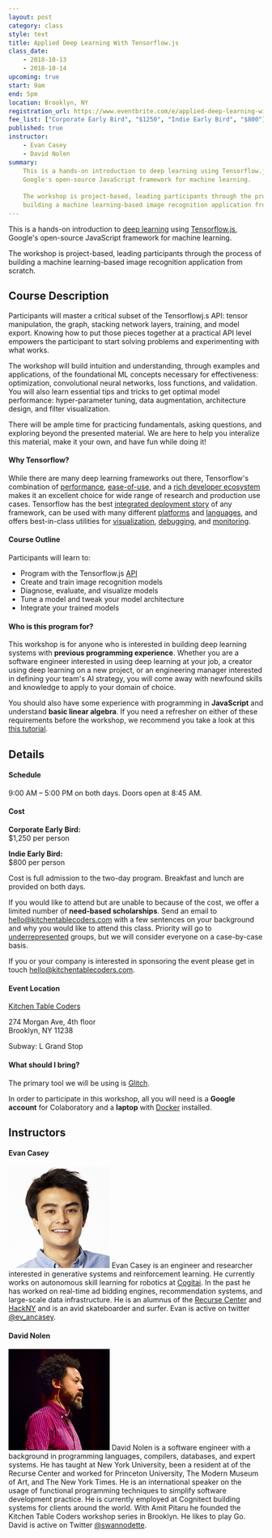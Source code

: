 ```yaml
---
layout: post
category: class
style: text
title: Applied Deep Learning With Tensorflow.js
class_date:
    - 2018-10-13
    - 2018-10-14
upcoming: true
start: 9am
end: 5pm
location: Brooklyn, NY
registration_url: https://www.eventbrite.com/e/applied-deep-learning-with-tensorflowjs-tickets-47236195733
fee_list: ["Corporate Early Bird", "$1250", "Indie Early Bird", "$800"]
published: true
instructor:
    - Evan Casey
    - David Nolen
summary:
    This is a hands-on introduction to deep learning using Tensorflow.js,
    Google's open-source JavaScript framework for machine learning.
    
    The workshop is project-based, leading participants through the process of
    building a machine learning-based image recognition application from scratch. 
---
```



This is a hands-on introduction to [deep
learning](https://en.wikipedia.org/wiki/Deep_learning) using
[Tensorflow.js](http://js.tensorflow.org), Google's open-source JavaScript
framework for machine learning.

The workshop is project-based, leading participants through the process of
building a machine learning-based image recognition application from scratch.

## Course Description

Participants will master a critical subset of the Tensorflowj.s API: tensor
manipulation, the graph, stacking network layers, training, and model export.
Knowing how to put those pieces together at a practical API level empowers the
participant to start solving problems and experimenting with what works.

The workshop will build intuition and understanding, through examples and
applications, of the foundational ML concepts necessary for effectiveness:
optimization, convolutional neural networks, loss functions, and validation. You
will also learn essential tips and tricks to get optimal model performance:
hyper-parameter tuning, data augmentation, architecture design, and filter
visualization.

There will be ample time for practicing fundamentals, asking questions, and
exploring beyond the presented material. We are here to help you interalize this
material, make it your own, and have fun while doing it!

#### Why Tensorflow?

While there are many deep learning frameworks out there, Tensorflow's
combination of [performance](https://www.tensorflow.org/performance),
[ease-of-use](https://research.googleblog.com/2017/10/eager-execution-imperative-define-by.html),
and a [rich developer ecosystem](https://github.com/tensorflow/tensorflow) makes
it an excellent choice for wide range of research and production use cases.
Tensorflow has the best [integrated deployment
story](https://www.tensorflow.org/serving) of any framework, can be used with
many different
[platforms](https://www.nvidia.com/en-us/data-center/gpu-accelerated-applications/tensorflow)
and [languages](https://js.tensorflow.org), and offers best-in-class utilities
for
[visualization](https://www.tensorflow.org/programmers_guide/summaries_and_tensorboard),
[debugging](https://www.tensorflow.org/programmers_guide/debugger), and
[monitoring](https://www.tensorflow.org/extend).

#### Course Outline

Participants will learn to:  
- Program with the Tensorflow.js [API](https://js.tensorflow.org/api/0.11.6/)
- Create and train image recognition models
- Diagnose, evaluate, and visualize models 
- Tune a model and tweak your model architecture
- Integrate your trained models

#### Who is this program for?

This workshop is for anyone who is interested in building deep learning systems
with **previous programming experience**. Whether you are a software engineer
interested in using deep learning at your job, a creator using deep learning on
a new project, or an engineering manager interested in defining your team's AI
strategy, you will come away with newfound skills and knowledge to apply to your
domain of choice.

You should also have some experience with programming in **JavaScript** and
understand **basic linear algebra**. If you need a refresher on either of these
requirements before the workshop, we recommend you take a look at this [this
tutorial](https://web.stanford.edu/class/cs231a/section/section1.pdf).

## Details

#### Schedule

9:00 AM – 5:00 PM on both days. Doors open at 8:45 AM.

#### Cost

**Corporate Early Bird:**  
$1,250 per person

**Indie Early Bird:**  
$800 per person

Cost is full admission to the two-day program. Breakfast and lunch are provided
on both days.

If you would like to attend but are unable to because of the cost, we offer a
limited number of **need-based scholarships**. Send an email to
[hello@kitchentablecoders.com](mailto:hello@kitchentablecoders.com) with a few
sentences on your background and why you would like to attend this class.
Priority will go to
[underrepresented](https://www.nsf.gov/statistics/2017/nsf17310/digest/introduction/)
groups, but we will consider everyone on a case-by-case basis.

If you or your company is interested in sponsoring the event please get in touch
[hello@kitchentablecoders.com](mailto:hello@kitchentablecoders.com). 

#### Event Location

[Kitchen Table Coders](http://kitchentablecoders.com/)

274 Morgan Ave, 4th floor  
Brooklyn, NY 11238

Subway: L Grand Stop

#### What should I bring?

The primary tool we will be using is
[Glitch](https://glitch.com).

In order to participate in this workshop, all you will need is a **Google
account** for Colaboratory and a **laptop** with
[Docker](https://docs.docker.com/install/#supported-platforms) installed.

## Instructors

#### Evan Casey

<img width="200" src="/assets/img/bios/evan_casey.jpg" id="markdown-img">
Evan Casey is an engineer and researcher interested in generative systems and reinforcement learning. He currently works on autonomous skill learning for robotics at <a href="http://cogitai.com">Cogitai</a>. In the past he has worked on real-time ad bidding engines, recommendation systems, and large-scale data infrastructure. He is an alumnus of the <a href="http://recurse.com">Recurse Center</a> and <a href="http://hackny.org">HackNY</a> and is an avid skateboarder and surfer. Evan is active on twitter <a href="https://twitter.com/ev_ancasey">@ev_ancasey</a>.

<br/>

#### David Nolen

<img width="200" src="/assets/img/bios/david_nolen.png" id="markdown-img"> 
David Nolen is a software engineer with a background in programming languages,
compilers, databases, and expert systems. He has taught at New York University,
been a resident at of the Recurse Center and worked for Princeton University,
The Modern Museum of Art, and The New York Times. He is an international speaker
on the usage of functional programming techniques to simplify software
development practice. He is currently employed at Cognitect building systems for
clients around the world. With Amit Pitaru he founded the Kitchen Table Coders
workshop series in Brooklyn. He likes to play Go. David is active on Twitter <a
href="https://twitter.com/swannodette">@swannodette</a>.

